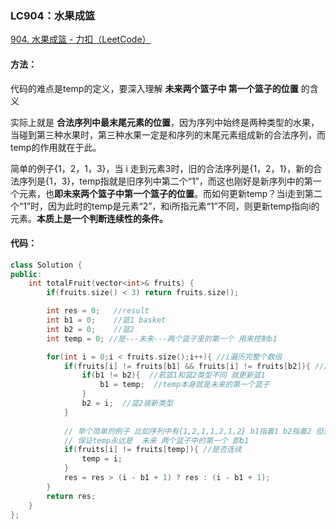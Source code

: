 ### LC904：水果成篮

[904. 水果成篮 - 力扣（LeetCode）](https://leetcode.cn/problems/fruit-into-baskets/)

#### 方法：

代码的难点是temp的定义，要深入理解 **未来两个篮子中 第一个篮子的位置** 的含义

实际上就是 **合法序列中最末尾元素的位置**，因为序列中始终是两种类型的水果，当碰到第三种水果时，第三种水果一定是和序列的末尾元素组成新的合法序列，而temp的作用就在于此。

简单的例子{1，2，1，3}，当 i 走到元素3时，旧的合法序列是{1，2，1}，新的合法序列是{1，3}，temp指就是旧序列中第二个“1”，而这也刚好是新序列中的第一个元素，也**即未来两个篮子中第一个篮子的位置**。而如何更新temp？当i走到第二个“1”时，因为此时的temp是元素“2”，和i所指元素“1”不同，则更新temp指向i的元素。**本质上是一个判断连续性的条件。**



#### 代码：

```c++
class Solution {
public:
    int totalFruit(vector<int>& fruits) {
        if(fruits.size() < 3) return fruits.size();

        int res = 0;   //result
        int b1 = 0;    //篮1 basket
        int b2 = 0;    //篮2
        int temp = 0; //是---未来---两个篮子里的第一个 用来控制b1

        for(int i = 0;i < fruits.size();i++){ //i遍历完整个数组
            if(fruits[i] != fruits[b1] && fruits[i] != fruits[b2]){ //即碰到第三种类型的水果
                if(b1 != b2){  //若篮1和篮2类型不同 就更新篮1
                    b1 = temp;  //temp本身就是未来的第一个篮子
                } 
                b2 = i;  //篮2装新类型
            }
            
            // 举个简单的例子 比如序列中有{1,2,1,1,2,1,2} b1指着1 b2指着2 但是i在前进的时候 前进一次就要更新一次temp
            // 保证temp永远是  未来 两个篮子中的第一个 即b1
            if(fruits[i] != fruits[temp]){ //是否连续
                temp = i;
            }
            res = res > (i - b1 + 1) ? res : (i - b1 + 1);
        }
        return res;
    }
};
```

